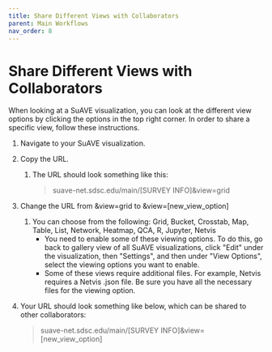 ```yaml
---
title: Share Different Views with Collaborators
parent: Main Workflows
nav_order: 8
---
```


# Share Different Views with Collaborators

When looking at a SuAVE visualization, you can look at the different view options by clicking the options in the top right corner. In order to share a specific view, follow these instructions.

1. Navigate to your SuAVE visualization.

2. Copy the URL.

   1. The URL should look something like this: 

      > suave-net.sdsc.edu/main/[SURVEY INFO]&view=grid

3. Change the URL from &view=grid to &view=[new_view_option]
   1. You can choose from the following: Grid, Bucket, Crosstab, Map, Table, List, Network, Heatmap, QCA, R, Jupyter, Netvis
      - You need to enable some of these viewing options. To do this, go back to gallery view of all SuAVE visualizations, click "Edit" under the visualization, then "Settings", and then under "View Options", select the viewing options you want to enable.
      - Some of these views require additional files. For example, Netvis requires a Netvis .json file. Be sure you have all the necessary files for the viewing option.

4. Your URL should look something like below, which can be shared to other collaborators:

   > suave-net.sdsc.edu/main/[SURVEY INFO]&view=[new_view_option]
